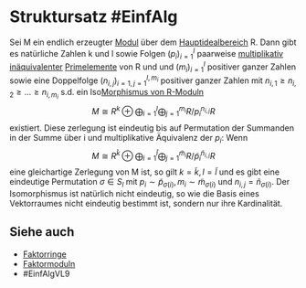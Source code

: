 # Struktursatz #EinfAlg 
Sei M ein endlich erzeugter [Modul](Einf.%20Alg/Definition/Moduln%20%C3%BCber%20Ringen.md) über dem [Hauptidealbereich](Einf.%20Alg/Definition/Hauptidealbereiche.md) R. Dann gibt es natürliche Zahlen k und l sowie Folgen $(p_i)_{i=1}^l$ paarweise [multiplikativ inäquivalenter](Einf.%20Alg/Definition/multiplikativ%20%C3%A4quivalent.md) [Primelemente](Einf.%20Alg/Definition/Primelement.md) von R und und $(m_i)_{i=1}^l$ positiver ganzer Zahlen sowie eine Doppelfolge $(n_{i,j})_{i=1,j=1}^{l,m_i}$ positiver ganzer Zahlen mit $n_{i,1}\geq n_{i,2}\geq\dots\geq n_{i,m_i}$ s.d. ein Iso[Morphismus von R-Moduln](Einf.%20Alg/Definition/Morphismus%20von%20R-Moduln.md)
$$M\cong R^k\oplus\bigoplus_{i=1}^l\bigoplus_{j=1}^{m_i}R/p_i^{n_{i,j}}R$$
existiert. Diese zerlegung ist eindeutig bis auf Permutation der Summanden in der Summe über i und multiplikative Äquivalenz der $p_i$: Wenn 
$$M\cong R^\tilde{k}\oplus\bigoplus_{i=1}^\tilde{l}\bigoplus_{j=1}^{\tilde{m}_i}R/\tilde{p}_i^{\tilde{n}_{i,j}}R$$
eine gleichartige Zerlegung von M ist, so gilt $k=\tilde{k},l=\tilde{l}$ und es gibt eine eindeutige Permutation $\sigma\in S_l$ mit $p_i\sim\tilde{p}_{\sigma(i)},m_i\sim\tilde{m}_{\sigma(i)}$ und $n_{i,j}=\tilde{n}_{\sigma(i)}$.
Der Isomorphismus ist natürlich nicht eindeutig, so wie die Basis eines Vektorraumes nicht eindeutig bestimmt ist, sondern nur ihre Kardinalität.
## Siehe auch
- [Faktorringe](Einf.%20Alg/Definition/Faktorringe.md)
- [Faktormoduln](Einf.%20Alg/Definition/Faktormoduln.md)
- #EinfAlgVL9